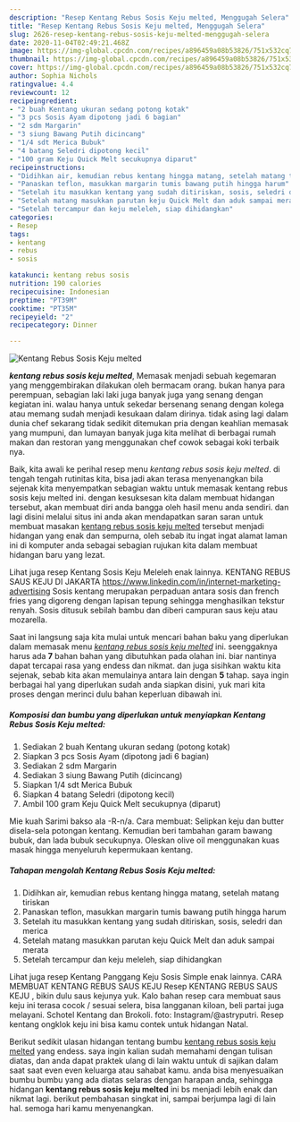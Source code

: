 ```yaml
---
description: "Resep Kentang Rebus Sosis Keju melted, Menggugah Selera"
title: "Resep Kentang Rebus Sosis Keju melted, Menggugah Selera"
slug: 2626-resep-kentang-rebus-sosis-keju-melted-menggugah-selera
date: 2020-11-04T02:49:21.468Z
image: https://img-global.cpcdn.com/recipes/a896459a08b53826/751x532cq70/kentang-rebus-sosis-keju-melted-foto-resep-utama.jpg
thumbnail: https://img-global.cpcdn.com/recipes/a896459a08b53826/751x532cq70/kentang-rebus-sosis-keju-melted-foto-resep-utama.jpg
cover: https://img-global.cpcdn.com/recipes/a896459a08b53826/751x532cq70/kentang-rebus-sosis-keju-melted-foto-resep-utama.jpg
author: Sophia Nichols
ratingvalue: 4.4
reviewcount: 12
recipeingredient:
- "2 buah Kentang ukuran sedang potong kotak"
- "3 pcs Sosis Ayam dipotong jadi 6 bagian"
- "2 sdm Margarin"
- "3 siung Bawang Putih dicincang"
- "1/4 sdt Merica Bubuk"
- "4 batang Seledri dipotong kecil"
- "100 gram Keju Quick Melt secukupnya diparut"
recipeinstructions:
- "Didihkan air, kemudian rebus kentang hingga matang, setelah matang tiriskan"
- "Panaskan teflon, masukkan margarin tumis bawang putih hingga harum"
- "Setelah itu masukkan kentang yang sudah ditiriskan, sosis, seledri dan merica"
- "Setelah matang masukkan parutan keju Quick Melt dan aduk sampai merata"
- "Setelah tercampur dan keju meleleh, siap dihidangkan"
categories:
- Resep
tags:
- kentang
- rebus
- sosis

katakunci: kentang rebus sosis 
nutrition: 190 calories
recipecuisine: Indonesian
preptime: "PT39M"
cooktime: "PT35M"
recipeyield: "2"
recipecategory: Dinner

---
```



![Kentang Rebus Sosis Keju melted](https://img-global.cpcdn.com/recipes/a896459a08b53826/751x532cq70/kentang-rebus-sosis-keju-melted-foto-resep-utama.jpg)

<b><i>kentang rebus sosis keju melted</i></b>, Memasak menjadi sebuah kegemaran yang menggembirakan dilakukan oleh bermacam orang. bukan hanya para perempuan, sebagian laki laki juga banyak juga yang senang dengan kegiatan ini. walau hanya untuk sekedar bersenang senang dengan kolega atau memang sudah menjadi kesukaan dalam dirinya. tidak asing lagi dalam dunia chef sekarang tidak sedikit ditemukan pria dengan keahlian memasak yang mumpuni, dan lumayan banyak juga kita melihat di berbagai rumah makan dan restoran yang menggunakan chef cowok sebagai koki terbaik nya.

Baik, kita awali ke perihal resep menu <i>kentang rebus sosis keju melted</i>. di tengah tengah rutinitas kita, bisa jadi akan terasa menyenangkan bila sejenak kita menyempatkan sebagian waktu untuk memasak kentang rebus sosis keju melted ini. dengan kesuksesan kita dalam membuat hidangan tersebut, akan membuat diri anda bangga oleh hasil menu anda sendiri. dan lagi disini melalui situs ini anda akan mendapatkan saran saran untuk membuat masakan <u>kentang rebus sosis keju melted</u> tersebut menjadi hidangan yang enak dan sempurna, oleh sebab itu ingat ingat alamat laman ini di komputer anda sebagai sebagian rujukan kita dalam membuat hidangan baru yang lezat.

Lihat juga resep Kentang Sosis Keju Meleleh enak lainnya. KENTANG REBUS SAUS KEJU DI JAKARTA https://www.linkedin.com/in/internet-marketing-advertising Sosis kentang merupakan perpaduan antara sosis dan french fries yang digoreng dengan lapisan tepung sehingga menghasilkan tekstur renyah. Sosis ditusuk sebilah bambu dan diberi campuran saus keju atau mozarella.


Saat ini langsung saja kita mulai untuk mencari bahan baku yang diperlukan dalam memasak menu <u><i>kentang rebus sosis keju melted</i></u> ini. seenggaknya harus ada <b>7</b> bahan bahan yang dibutuhkan pada olahan ini. biar nantinya dapat tercapai rasa yang endess dan nikmat. dan juga sisihkan waktu kita sejenak, sebab kita akan memulainya antara lain dengan <b>5</b> tahap. saya ingin berbagai hal yang diperlukan sudah anda siapkan disini, yuk mari kita proses dengan merinci dulu bahan keperluan dibawah ini.

<!--inarticleads1-->

##### Komposisi dan bumbu yang diperlukan untuk menyiapkan Kentang Rebus Sosis Keju melted:

1. Sediakan 2 buah Kentang ukuran sedang (potong kotak)
1. Siapkan 3 pcs Sosis Ayam (dipotong jadi 6 bagian)
1. Sediakan 2 sdm Margarin
1. Sediakan 3 siung Bawang Putih (dicincang)
1. Siapkan 1/4 sdt Merica Bubuk
1. Siapkan 4 batang Seledri (dipotong kecil)
1. Ambil 100 gram Keju Quick Melt secukupnya (diparut)


Mie kuah Sarimi bakso ala -R-n/a. Cara membuat: Selipkan keju dan butter disela-sela potongan kentang. Kemudian beri tambahan garam bawang bubuk, dan lada bubuk secukupnya. Oleskan olive oil menggunakan kuas masak hingga menyeluruh kepermukaan kentang. 

<!--inarticleads2-->

##### Tahapan mengolah Kentang Rebus Sosis Keju melted:

1. Didihkan air, kemudian rebus kentang hingga matang, setelah matang tiriskan
1. Panaskan teflon, masukkan margarin tumis bawang putih hingga harum
1. Setelah itu masukkan kentang yang sudah ditiriskan, sosis, seledri dan merica
1. Setelah matang masukkan parutan keju Quick Melt dan aduk sampai merata
1. Setelah tercampur dan keju meleleh, siap dihidangkan


Lihat juga resep Kentang Panggang Keju Sosis Simple enak lainnya. CARA MEMBUAT KENTANG REBUS SAUS KEJU Resep KENTANG REBUS SAUS KEJU , bikin dulu saus kejunya yuk. Kalo bahan resep cara membuat saus keju ini terasa cocok / sesuai selera, bisa langganan kiloan, beli partai juga melayani. Schotel Kentang dan Brokoli. foto: Instagram/@astryputri. Resep kentang ongklok keju ini bisa kamu contek untuk hidangan Natal. 

Berikut sedikit ulasan hidangan tentang bumbu <u>kentang rebus sosis keju melted</u> yang endess. saya ingin kalian sudah memahami dengan tulisan diatas, dan anda dapat praktek ulang di lain waktu untuk di sajikan dalam saat saat even even keluarga atau sahabat kamu. anda bisa menyesuaikan bumbu bumbu yang ada diatas selaras dengan harapan anda, sehingga hidangan <b>kentang rebus sosis keju melted</b> ini bs menjadi lebih enak dan nikmat lagi. berikut pembahasan singkat ini, sampai berjumpa lagi di lain hal. semoga hari kamu menyenangkan.
